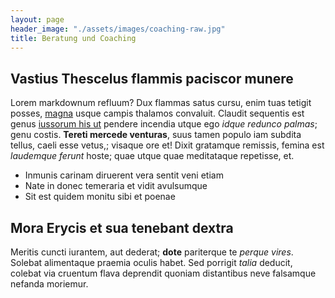 ```yaml
---
layout: page
header_image: "./assets/images/coaching-raw.jpg"
title: Beratung und Coaching
---
```


## Vastius Thescelus flammis paciscor munere

Lorem markdownum refluum? Dux flammas satus cursu, enim tuas tetigit posses,
[magna](http://www.exierat-magnum.com/quatiens-cui) usque campis thalamos
convaluit. Claudit sequentis est genus [iussorum his
ut](http://natus-abnuit.net/superest-ebur) pendere incendia utque ego *idque
redunco palmas*; genu costis. **Tereti mercede venturas**, suus tamen populo iam
subdita tellus, caeli esse vetus,; visaque ore et! Dixit gratamque remissis,
femina est *laudemque ferunt* hoste; quae utque quae meditataque repetisse, et.

- Inmunis carinam diruerent vera sentit veni etiam
- Nate in donec temeraria et vidit avulsumque
- Sit est quidem monitu sibi et poenae

## Mora Erycis et sua tenebant dextra

Meritis cuncti iurantem, aut dederat; **dote** pariterque te *perque vires*.
Solebat alimentaque praemia oculis habet. Sed porrigit *talia* deducit, colebat
via cruentum flava deprendit quoniam distantibus neve falsamque nefanda
moriemur.
